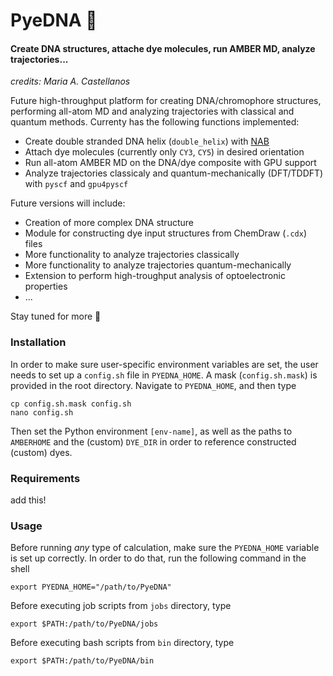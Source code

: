 # PyeDNA 🧬
#### Create DNA structures, attache dye molecules, run AMBER MD, analyze trajectories...

*credits: Maria A. Castellanos*

Future high-throughput platform for creating DNA/chromophore structures, performing all-atom MD and analyzing trajectories with classical and quantum methods.
Currenty has the following functions implemented:

- Create double stranded DNA helix (`double_helix`) with [NAB](https://github.com/Amber-MD/AmberClassic.git)
- Attach dye molecules (currently only `CY3`, `CY5`) in desired orientation
- Run all-atom AMBER MD on the DNA/dye composite with GPU support
- Analyze trajectories classicaly and quantum-mechanically (DFT/TDDFT) with `pyscf` and `gpu4pyscf`

Future versions will include:
- Creation of more complex DNA structure
- Module for constructing dye input structures from ChemDraw (`.cdx`) files
- More functionality to analyze trajectories classically
- More functionality to analyze trajectories quantum-mechanically
- Extension to perform high-troughput analysis of optoelectronic properties 
- ...

Stay tuned for more 🚨


### Installation

In order to make sure user-specific environment variables are set, the user needs to set up a `config.sh` file in `PYEDNA_HOME`. A mask (`config.sh.mask`) is provided in the root directory. Navigate to `PYEDNA_HOME`, and then type 

```
cp config.sh.mask config.sh
nano config.sh
```

Then set the Python environment `[env-name]`, as well as the paths to `AMBERHOME` and the (custom) `DYE_DIR` in order to reference constructed (custom) dyes.


### Requirements

add this! 


### Usage

Before running *any* type of calculation, make sure the `PYEDNA_HOME` variable is set up correctly. In order to do that, run the following command in the shell

```
export PYEDNA_HOME="/path/to/PyeDNA"
```

Before executing job scripts from `jobs` directory, type

```
export $PATH:/path/to/PyeDNA/jobs
```

Before executing bash scripts from `bin` directory, type

```
export $PATH:/path/to/PyeDNA/bin
```